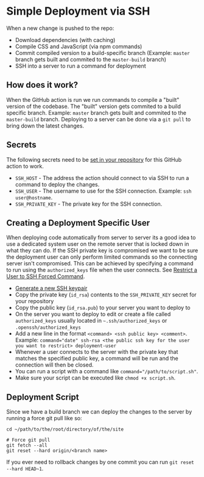 # Simple Deployment via SSH

When a new change is pushed to the repo:
 - Download dependencies (with caching)
 - Compile CSS and JavaScript (via npm commands)
 - Commit compiled version to a build-specific branch (Example: `master` branch gets built and commited to  the `master-build` branch)
 - SSH into a server to run a command for deployment

## How does it work?
When the GitHub action is run we run commands to compile a "built" version of the codebase. The "built" version gets commited to a build specific branch. Example: `master` branch gets built and commited to  the `master-build` branch. Deploying to a server can be done via a `git pull` to bring down the latest changes.

## Secrets

The following secrets need to be [set in your repository](settings/secrets/actions) for this GitHub action to work.

 - `SSH_HOST` - The address the action should connect to via SSH to run a command to deploy the changes.
 - `SSH_USER` - The username to use for the SSH connection. Example: `ssh user@hostname`.
 - `SSH_PRIVATE_KEY` - The private key for the SSH connection.
## Creating a Deployment Specific User
When deploying code automatically from server to server its a good idea to use a dedicated system user on the remote server that is locked down in what they can do. If the SSH private key is compromised we want to be sure the deployment user can only perform limited commands so the connecting server isn't compromised. This can be achieved by specifying a command to run using the `authorized_keys` file when the user connects. See [Restrict a User to SSH Forced Command](https://ctrlnotes.com/restrict-a-user-to-ssh-forced-command/#).

 - [Generate a new SSH keypair](https://docs.github.com/en/authentication/connecting-to-github-with-ssh/generating-a-new-ssh-key-and-adding-it-to-the-ssh-agent)
 - Copy the private key (`id_rsa`) contents to the `SSH_PRIVATE_KEY` secret for your repository
 - Copy the public key (`id_rsa.pub`) to your server you want to deploy to
 - On the server you want to deploy to edit or create a file called `authorized_keys` usually located in `~.ssh/authorized_keys` or `.openssh/authorized_keys`
  - Add a new line in the format `<command> <ssh public key> <comment>`. Example: `command="date" ssh-rsa <the public ssh key for the user you want to restrict> deployment-user`
  - Whenever a user connects to the server with the private key that matches the specified public key, a command will be run and the connection will then be closed.
  - You can run a script with a command like `command="/path/to/script.sh"`.
  - Make sure your script can be executed like `chmod +x script.sh`.

## Deployment Script
Since we have a build branch we can deploy the changes to the server by running a force git pull like so:

```
cd ~/path/to/the/root/directory/of/the/site

# Force git pull
git fetch --all
git reset --hard origin/<branch name>
```

If you ever need to rollback changes by one commit you can run `git reset --hard HEAD~1`.
